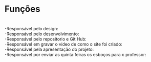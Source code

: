 # Funções <h1>


-Responsável pelo design:<br>
-Responsável pelo desenvolvimento:<br>
-Responsável pelo repositorio e Git Hub:<br>
-Responsável em gravar o vídeo de como o site foi criado:<br>
-Responsável pela apresentação do projeto:<br>
-Responsável por enviar as quinta feiras os esboços para o professor: <br>




